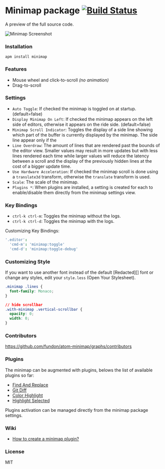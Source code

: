 # Minimap package [![Build Status](https://travis-ci.org/fundon/atom-minimap.svg?branch=master)](https://travis-ci.org/fundon/atom-minimap)

A preview of the full source code.

![Minimap Screenshot](https://github.com/fundon/atom-minimap/blob/master/screenshot.png?raw=true)

### Installation

```
apm install minimap
```

### Features

* Mouse wheel and click-to-scroll _(no animation)_
* Drag-to-scroll

### Settings

* `Auto Toggle`: If checked the minimap is toggled on at startup. (default=false)
* `Display Minimap On Left`: If checked the minimap appears on the left side of editors, otherwise it appears on the ride side. (default=false)
* `Minimap Scroll Indicator`: Toggles the display of a side line showing which part of the buffer is currently displayed by the minimap. The side line appear only if the
* `Line Overdraw`: The amount of lines that are rendered past the bounds of the editor view. Smaller values may result in more updates but with less lines rendered each time while larger values will reduce the latency between a scroll and the display of the previously hidden lines at the cost of a bigger update time.
* `Use Hardware Acceleration`: If checked the minimap scroll is done using a `translate3d` transform, otherwise the `translate` transform is used.
* `Scale`: The scale of the minimap.
* `Plugins *`: When plugins are installed, a setting is created for each to enable/disable them directly from the minimap settings view.

### Key Bindings

* `ctrl-k ctrl-m`: Toggles the minimap without the logs.
* `ctrl-k ctrl-d`: Toggles the minimap with the logs.

Customizing Key Bindings:

```cson
'.editor':
  'cmd-m': 'minimap:toggle'
  'cmd-d': 'minimap:toggle-debug'
```

### Customizing Style

If you want to use another font instead of the default [Redacted][] font or change any styles, edit your `style.less` (Open Your Stylesheet).

```css
.minimap .lines {
  font-family: Monaco;
}

// hide scrollbar
.with-minimap .vertical-scrollbar {
  opacity: 0;
  width: 0;
}
```

### Contributors

https://github.com/fundon/atom-minimap/graphs/contributors

### Plugins

The minimap can be augmented with plugins, belows the list of available plugins so far:

  * [Find And Replace](https://atom.io/packages/minimap-find-and-replace)
  * [Git Diff](https://atom.io/packages/minimap-git-diff)
  * [Color Highlight](https://atom.io/packages/minimap-color-highlight)
  * [Highlight Selected](https://atom.io/packages/minimap-highlight-selected)

Plugins activation can be managed directly from the minimap package settings.

### Wiki

* [How to create a minimap plugin?](https://github.com/fundon/atom-minimap/wiki/Plugin)

### License

MIT

[Redacted Font]: https://github.com/christiannaths/Redacted-Font
